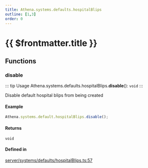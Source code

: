 ```yaml
---
title: Athena.systems.defaults.hospitalBlips
outline: [1,3]
order: 0
---
```


# {{ $frontmatter.title }}


## Functions

### disable

::: tip Usage
Athena.systems.defaults.hospitalBlips.**disable**(): `void`
:::

Disable default hospital blips from being created

#### Example
```ts
Athena.systems.default.hospitalBlips.disable();
```

#### Returns

`void`

#### Defined in

[server/systems/defaults/hospitalBlips.ts:57](https://github.com/Stuyk/altv-athena/blob/9e819c0/src/core/server/systems/defaults/hospitalBlips.ts#L57)
